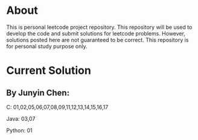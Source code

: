 About
======
This is personal leetcode project repository. This repository will be used to develop the code and submit solutions for leetcode problems.
However, solutions posted here are not guaranteed to be correct. This repository is for personal study purpose only.

Current Solution
================

## By Junyin Chen:
C:
01,02,05,06,07,08,09,11,12,13,14,15,16,17

Java:
03,07

Python:
01

